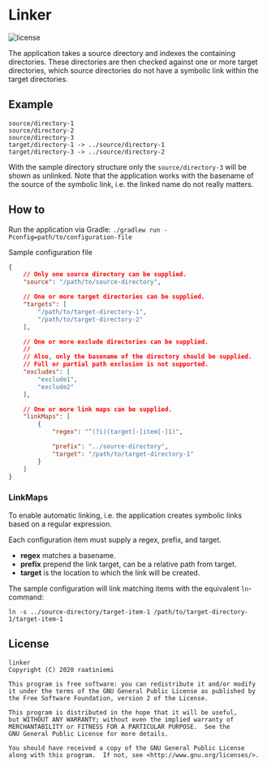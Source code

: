 # Linker
![license](https://img.shields.io/badge/license-GPLv2-blue.svg)

The application takes a source directory and indexes the containing directories. These directories are then checked against one or more target directories, which source directories do not have a symbolic link within the target directories.

## Example

```
source/directory-1
source/directory-2
source/directory-3
target/directory-1 -> ../source/directory-1
target/directory-3 -> ../source/directory-2
```

With the sample directory structure only the `source/directory-3` will be shown as unlinked. Note that the application works with the basename of the source of the symbolic link, i.e. the linked name do not really matters.

## How to

Run the application via Gradle: `./gradlew run -Pconfig=path/to/configuration-file`

Sample configuration file
```json
{
    // Only one source directory can be supplied.
    "source": "/path/to/source-directory",

    // One or more target directories can be supplied.
    "targets": [
        "/path/to/target-directory-1",
        "/path/to/target-directory-2"
    ],

    // One or more exclude directories can be supplied.
    //
    // Also, only the basename of the directory should be supplied.
    // Full or partial path exclusion is not supported.
    "excludes": [
        "exclude1",
        "exclude2"
    ],

    // One or more link maps can be supplied.
    "linkMaps": [
        {
            "regex": "^(?i)(target[-]item[-]1)",

            "prefix": "../source-directory",
            "target": "/path/to/target-directory-1"
        }
    ]
}
```

### LinkMaps

To enable automatic linking, i.e. the application creates symbolic links based on a regular expression.

Each configuration item must supply a regex, prefix, and target.

* **regex** matches a basename.
* **prefix** prepend the link target, can be a relative path from target.
* **target** is the location to which the link will be created.

The sample configuration will link matching items with the equivalent `ln`-command:
```
ln -s ../source-directory/target-item-1 /path/to/target-directory-1/target-item-1
```

## License

```
linker
Copyright (C) 2020 raatiniemi

This program is free software: you can redistribute it and/or modify
it under the terms of the GNU General Public License as published by
the Free Software Foundation, version 2 of the License.

This program is distributed in the hope that it will be useful,
but WITHOUT ANY WARRANTY; without even the implied warranty of
MERCHANTABILITY or FITNESS FOR A PARTICULAR PURPOSE.  See the
GNU General Public License for more details.

You should have received a copy of the GNU General Public License
along with this program.  If not, see <http://www.gnu.org/licenses/>.
```
